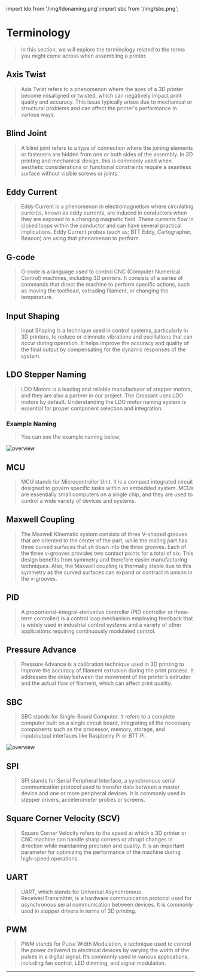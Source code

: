 
import ldo from '/img/ldonaming.png';import sbc from '/img/sbc.png';

# Terminology 
 >In this section, we will explore the terminology related to the terms you might come across when assembling a printer.

## Axis Twist
>Axis Twist refers to a phenomenon where the axes of a 3D printer become misaligned or twisted, which can negatively impact print quality and accuracy. This issue typically arises due to mechanical or structural problems and can affect the printer's performance in various ways.

## Blind Joint
>A blind joint refers to a type of connection where the joining elements or fasteners are hidden from one or both sides of the assembly. In 3D printing and mechanical design, this is commonly used when aesthetic considerations or functional constraints require a seamless surface without visible screws or joints.

## Eddy Current
>Eddy Current is a phenomenon in electromagnetism where circulating currents, known as eddy currents, are induced in conductors when they are exposed to a changing magnetic field. These currents flow in closed loops within the conductor and can have several practical implications. Eddy Current probes (such as; BTT Eddy, Cartographer, Beacon) are using that phenomenon to perform.

## G-code
>G-code is a language used to control CNC (Computer Numerical Control) machines, including 3D printers. It consists of a series of commands that direct the machine to perform specific actions, such as moving the toolhead, extruding filament, or changing the temperature.

## Input Shaping
>Input Shaping is a technique used in control systems, particularly in 3D printers, to reduce or eliminate vibrations and oscillations that can occur during operation. It helps improve the accuracy and quality of the final output by compensating for the dynamic responses of the system.

## LDO Stepper Naming
>LDO Motors is a leading and reliable manufacturer of stepper motors, and they are also a partner in our project. The Crossant uses LDO motors by default. Understanding the LDO motor naming system is essential for proper component selection and integration.

### Example Naming
>You can see the example naming below;
<div style={{textAlign: 'center'}}>
  <img src={ldo} alt="overview" style={{width: 1000, opacity: 1}}/>
</div>

## MCU
>MCU stands for Microcontroller Unit. It is a compact integrated circuit designed to govern specific tasks within an embedded system. MCUs are essentially small computers on a single chip, and they are used to control a wide variety of devices and systems.

## Maxwell Coupling
>The Maxwell Kinematic system consists of three V-shaped grooves that are oriented to the center of the part, while the mating part has three curved surfaces that sit down into the three grooves. Each of the three v-grooves provides two contact points for a total of six. This design benefits from symmetry and therefore easier manufacturing techniques. Also, the Maxwell coupling is thermally stable due to this symmetry as the curved surfaces can expand or contract in unison in the v-grooves.

## PID
>A proportional–integral–derivative controller (PID controller or three-term controller) is a control loop mechanism employing feedback that is widely used in industrial control systems and a variety of other applications requiring continuously modulated control.

## Pressure Advance
>Pressure Advance is a calibration technique used in 3D printing to improve the accuracy of filament extrusion during the print process. It addresses the delay between the movement of the printer’s extruder and the actual flow of filament, which can affect print quality.

## SBC
>SBC stands for Single-Board Computer. It refers to a complete computer built on a single circuit board, integrating all the necessary components such as the processor, memory, storage, and input/output interfaces like Raspberry Pi or BTT Pi.
<div style={{textAlign: 'center'}}>
  <img src={sbc} alt="overview" style={{width: 1000, opacity: 1}}/>
</div>

## SPI
>SPI stands for Serial Peripheral Interface, a synchronous serial communication protocol used to transfer data between a master device and one or more peripheral devices. It is commonly used in stepper drivers, accelerometer probes or screens.

## Square Corner Velocity (SCV)
>Square Corner Velocity refers to the speed at which a 3D printer or CNC machine can handle sharp corners or abrupt changes in direction while maintaining precision and quality. It is an important parameter for optimizing the performance of the machine during high-speed operations.

## UART
>UART, which stands for Universal Asynchronous Receiver/Transmitter, is a hardware communication protocol used for asynchronous serial communication between devices. It is commonly used in stepper drivers in terms of 3D printing.

## PWM
>PWM stands for Pulse Width Modulation, a technique used to control the power delivered to electrical devices by varying the width of the pulses in a digital signal. It’s commonly used in various applications, including fan control, LED dimming, and signal modulation.

---